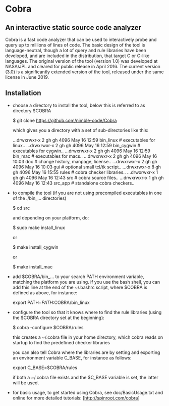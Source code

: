 # Cobra
## An interactive static source code analyzer

Cobra is a fast code analyzer that can be used
to interactively probe and query up to millions of lines
of code. The basic design of the tool is language-neutral,
though a lot of query and rule libraries have been
developed, and are included in the distribution, that target
C or C-like languages. The original version of the tool
(version 1.0) was developed at NASA/JPL and cleared
for public release in April 2016. The current version (3.0)
is a significantly extended version of the tool,
released under the same license in June 2019.

## Installation

* choose a directory to install the tool,
   below this is referred to as directory $COBRA

   $ git clone https://github.com/nimble-code/Cobra

   which gives you a directory with a set of
   sub-directories like this:

   ...drwxrwxr-x 2 gh gh 4096 May 16 12:59 bin_linux  # executables for linux..
   ...drwxrwxr-x 2 gh gh 4096 May 16 12:59 bin_cygwin # executables for cygwin..
   ...drwxrwxr-x 2 gh gh 4096 May 16 12:59 bin_mac    # executables for macs..
   ...drwxrwxr-x 2 gh gh 4096 May 16 10:03 doc     # change history, manpage, license..
   ...drwxrwxr-x 2 gh gh 4096 May 16 10:03 gui     # optional small tcl/tk script..
   ...drwxrwxr-x 8 gh gh 4096 May 16 15:55 rules   # cobra checker libraries..
   ...drwxrwxr-x 1 gh gh 4096 May 16 12:43 src     # cobra source files..
   ...drwxrwxr-x 1 gh gh 4096 May 16 12:43 src_app # standalone cobra checkers..

* to compile the tool (if you are not using precompiled executables in one
  of the ./bin_... directories)

   $ cd src

   and depending on your platform, do:

   	$ sudo make install_linux

     or

   	$ make install_cygwin

     or

   	$ make install_mac

* add $COBRA/bin_... to your search PATH environment variable, matching
   the platform you are using.
   if you use the bash shell, you can add this line at the end
   of the ~/.bashrc script, where $COBRA is defined as above,
   for instance:

     export PATH=$PATH:$COBRA/bin_linux

* configure the tool so that it knows where to find the rule libraries
  (using the $COBRA directory set at the beginning):

   $ cobra -configure $COBRA/rules

   this creates a ~/.cobra file in your home directory, which
   cobra reads on startup to find the predefined checker libraries

   you can also tell Cobra where the libraries are by setting and
   exporting an environment variable C_BASE, for instance as follows:

     export C_BASE=$COBRA/rules

   if both a ~/.cobra file exists and the $C_BASE variable is set, the
   latter will be used.

* for basic usage, to get started using Cobra, see doc/BasicUsage.txt
   and online for more detailed tutorials: [http://spinroot.com/cobra]
